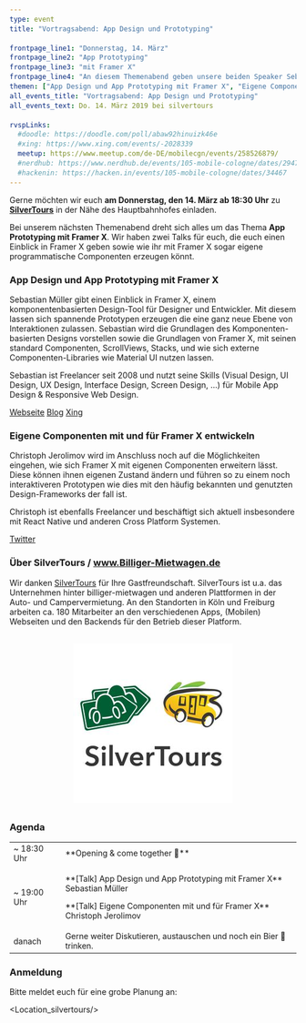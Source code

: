 ```yaml
---
type: event
title: "Vortragsabend: App Design und Prototyping"

frontpage_line1: "Donnerstag, 14. März"
frontpage_line2: "App Prototyping"
frontpage_line3: "mit Framer X"
frontpage_line4: "An diesem Themenabend geben unsere beiden Speaker Sebastian Müller und Christoph Jerolimov eine Einführung in das Thema <strong>App&nbsp;Design und -Prototyping mit Framer&nbsp;X</strong>. Die beiden erklären wie Componenten basiertes Design funktioniert und wie sich dies mit eigenen Componenten erweitern lässt.<br/>Diesmal findet unser Vortragsabend direkt beim Hauptbahnhof in den schönen Büros von <strong><a href=\"https://www.billiger-mietwagen.de/unternehmen/\">SilverTours</a></strong> statt."
themen: ["App Design und App Prototyping mit Framer X", "Eigene Componenten mit und für Framer X"]
all_events_title: "Vortragsabend: App Design und Prototyping"
all_events_text: Do. 14. März 2019 bei silvertours

rvspLinks:
  #doodle: https://doodle.com/poll/abaw92hinuizk46e
  #xing: https://www.xing.com/events/-2028339
  meetup: https://www.meetup.com/de-DE/mobilecgn/events/258526879/
  #nerdhub: https://www.nerdhub.de/events/105-mobile-cologne/dates/29471
  #hackenin: https://hacken.in/events/105-mobile-cologne/dates/34467
---
```


Gerne möchten wir euch
**am Donnerstag, den 14. März ab 18:30 Uhr** zu
<a href="https://www.billiger-mietwagen.de/unternehmen/">**SilverTours**</a> in der Nähe des Hauptbahnhofes einladen.

Bei unserem nächsten Themenabend dreht sich alles um das Thema
**App Prototyping mit Framer X**. Wir haben zwei Talks
für euch, die euch einen Einblick in Framer X geben sowie
wie ihr mit Framer X sogar eigene programmatische Componenten erzeugen
könnt.

### App Design und App Prototyping mit Framer X

Sebastian Müller gibt einen Einblick in Framer X,
einem komponentenbasierten Design-Tool für Designer und Entwickler.
Mit diesem lassen sich spannende Prototypen erzeugen
die eine ganz neue Ebene von Interaktionen zulassen.
Sebastian wird die Grundlagen des Komponenten-basierten Designs
vorstellen sowie die Grundlagen von Framer X, mit seinen
standard Componenten, ScrollViews, Stacks, und wie sich
externe Componenten-Libraries wie Material UI nutzen lassen.

Sebastian ist Freelancer seit 2008 und nutzt seine Skills
(Visual Design, UI Design, UX Design, Interface Design, Screen Design, ...)
für Mobile App Design & Responsive Web Design.

<a href="https://www.sebastianm.de/">Webseite</a>
<a href="https://medium.com/@vleischmeider">Blog</a>
<a href="https://www.xing.com/profile/Sebastian_Mueller202">Xing</a>

### Eigene Componenten mit und für Framer X entwickeln

Christoph Jerolimov wird im Anschluss noch auf die Möglichkeiten
eingehen, wie sich Framer X mit eigenen Componenten erweitern lässt.
Diese können ihnen eigenen Zustand ändern und führen so zu einem
noch interaktiveren Prototypen wie dies mit den häufig bekannten
und genutzten Design-Frameworks der fall ist.

Christoph ist ebenfalls Freelancer und beschäftigt sich aktuell
insbesondere mit React Native und anderen Cross Platform Systemen.

<a href="https://twitter.com/jerolimov">Twitter</a>

### Über SilverTours / www.Billiger-Mietwagen.de

Wir danken <a href="https://www.billiger-mietwagen.de/unternehmen/">SilverTours</a> für Ihre Gastfreundschaft.
SilverTours ist u.a. das Unternehmen hinter billiger-mietwagen und
anderen Plattformen in der Auto- und Campervermietung.
An den Standorten in Köln und Freiburg arbeiten ca. 180 Mitarbeiter
an den verschiedenen Apps, (Mobilen) Webseiten und den Backends
für den Betrieb dieser Platform.

<p style="text-align: center; margin-top: 30px; margin-bottom: 30px;">
    <a href="https://www.billiger-mietwagen.de/unternehmen/"><img src="/static/images/silvertours.jpg" alt="SilverTours" width="280" height="280" /></a>
</p>

### Agenda

<table>
  <tr>
    <td>~ 18:30 Uhr</td>
    <td>**Opening &amp; come together 👋**</td>
  </tr>
  <tr>
    <td>~ 19:00 Uhr</td>
    <td>
      <p>
        **[Talk] App Design und App Prototyping mit Framer X**<br/>
        Sebastian Müller
      </p>
      <p>
        **[Talk] Eigene Componenten mit und für Framer X**<br/>
        Christoph Jerolimov
      </p>
    </td>
  </tr>
  <tr>
    <td>danach</td>
    <td>Gerne weiter Diskutieren, austauschen und noch ein Bier 🍻 trinken.</td>
  </tr>
</table>

### Anmeldung

Bitte meldet euch für eine grobe Planung an:&nbsp;
<RegisterLinks />

<Location_silvertours/>
